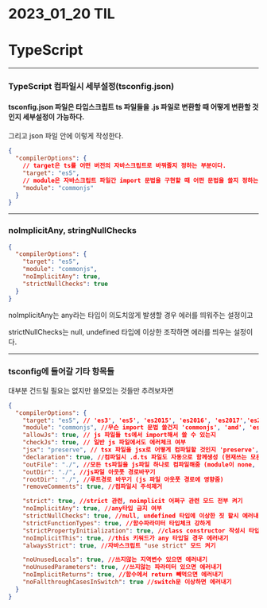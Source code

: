 # 2023_01_20 TIL

# TypeScript

---

### TypeScript 컴파일시 세부설정(tsconfig.json)

#### tsconfig.json 파일은 타입스크립트 ts 파일들을 .js 파일로 변환할 때 어떻게 변환할 것인지 세부설정이 가능하다.

그리고 json 파일 안에 이렇게 작성한다.

```json
{
  "compilerOptions": {
    // target은 ts를 어떤 버전의 자바스크립트로 바꿔줄지 정하는 부분이다.
    "target": "es5",
    // module은 자바스크립트 파일간 import 문법을 구현할 때 어떤 문법을 쓸지 정하는 곳이다.
    "module": "commonjs"
  }
}
```

---

### noImplicitAny, stringNullChecks

```json
{
  "compilerOptions": {
    "target": "es5",
    "module": "commonjs",
    "noImplicitAny": true,
    "strictNullChecks": true
  }
}
```

noImplicitAny는 any라는 타입이 의도치않게 발생할 경우 에러를 띄워주는 설정이고

strictNullChecks는 null, undefined 타입에 이상한 조작하면 에러를 띄우는 설정이다.

---

### tsconfig에 들어갈 기타 항목들

대부분 건드릴 필요는 없지만 쓸모있는 것들만 추려보자면

```json
{
  "compilerOptions": {
    "target": "es5", // 'es3', 'es5', 'es2015', 'es2016', 'es2017','es2018', 'esnext' 가능
    "module": "commonjs", //무슨 import 문법 쓸건지 'commonjs', 'amd', 'es2015', 'esnext'
    "allowJs": true, // js 파일들 ts에서 import해서 쓸 수 있는지
    "checkJs": true, // 일반 js 파일에서도 에러체크 여부
    "jsx": "preserve", // tsx 파일을 jsx로 어떻게 컴파일할 것인지 'preserve', 'react-native', 'react'
    "declaration": true, //컴파일시 .d.ts 파일도 자동으로 함께생성 (현재쓰는 모든 타입이 정의된 파일)
    "outFile": "./", //모든 ts파일을 js파일 하나로 컴파일해줌 (module이 none, amd, system일 때만 가능)
    "outDir": "./", //js파일 아웃풋 경로바꾸기
    "rootDir": "./", //루트경로 바꾸기 (js 파일 아웃풋 경로에 영향줌)
    "removeComments": true, //컴파일시 주석제거

    "strict": true, //strict 관련, noimplicit 어쩌구 관련 모드 전부 켜기
    "noImplicitAny": true, //any타입 금지 여부
    "strictNullChecks": true, //null, undefined 타입에 이상한 짓 할시 에러내기
    "strictFunctionTypes": true, //함수파라미터 타입체크 강하게
    "strictPropertyInitialization": true, //class constructor 작성시 타입체크 강하게
    "noImplicitThis": true, //this 키워드가 any 타입일 경우 에러내기
    "alwaysStrict": true, //자바스크립트 "use strict" 모드 켜기

    "noUnusedLocals": true, //쓰지않는 지역변수 있으면 에러내기
    "noUnusedParameters": true, //쓰지않는 파라미터 있으면 에러내기
    "noImplicitReturns": true, //함수에서 return 빼먹으면 에러내기
    "noFallthroughCasesInSwitch": true //switch문 이상하면 에러내기
  }
}
```
